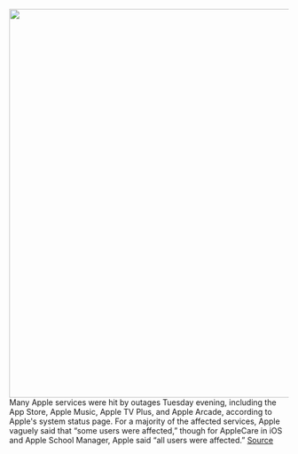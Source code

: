 <img src='https://cdn.vox-cdn.com/thumbor/bJC0pVv6P_zSpKN7BxCOLFgu6Ng=/0x0:2040x1360/1200x800/filters:focal(857x517:1183x843)/cdn.vox-cdn.com/uploads/chorus_image/image/67556334/acastro_180604_1777_apple_wwdc_0001.0.jpg' width='700px' /><br/>
Many Apple services were hit by outages Tuesday evening, including the App Store, Apple Music, Apple TV Plus, and Apple Arcade, according to Apple's system status page. For a majority of the affected services, Apple vaguely said that “some users were affected,” though for AppleCare in iOS and Apple School Manager, Apple said “all users were affected.”
<a href='https://www.theverge.com/2020/9/29/21494731/apple-services-outage-down-app-store-music-tv-plus-icloud-arcade-find-my'> Source <a/>